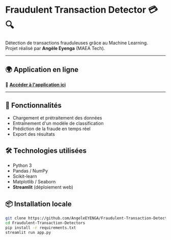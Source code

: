 # Fraudulent Transaction Detector 💳🔍

Détection de transactions frauduleuses grâce au Machine Learning.  
Projet réalisé par **Angèle Eyenga** (MAEA Tech).

---

## 🌍 Application en ligne
🚀 **[Accéder à l'application ici](https://fraudulent-transaction-detectors-6frysrvnisbsn5etqekijc.streamlit.app/#fraudulent-transaction-detector)**

---

## 🚀 Fonctionnalités
- Chargement et prétraitement des données
- Entraînement d'un modèle de classification
- Prédiction de la fraude en temps réel
- Export des résultats

## 🛠️ Technologies utilisées
- Python 3
- Pandas / NumPy
- Scikit-learn
- Matplotlib / Seaborn
- **Streamlit** (déploiement web)

## 📦 Installation locale
```bash
git clone https://github.com/AngeleEYENGA/Fraudulent-Transaction-Detectors.git
cd Fraudulent-Transaction-Detectors
pip install -r requirements.txt
streamlit run app.py
